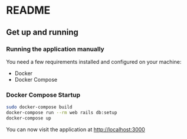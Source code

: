 # README

## Get up and running

### Running the application manually

You need a few requirements installed and configured on your machine:
* Docker
* Docker Compose
### Docker Compose Startup
``` bash
sudo docker-compose build
docker-compose run --rm web rails db:setup
docker-compose up
```
You can now visit the application at [http://localhost:3000](http://localhost:3000)
